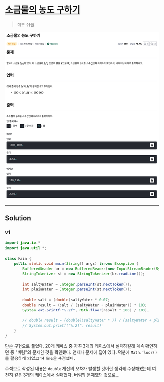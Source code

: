 # [소금물의 농도 구하기](https://level.goorm.io/exam/194193/%EC%86%8C%EA%B8%88%EB%AC%BC%EC%9D%98-%EB%86%8D%EB%8F%84-%EA%B5%AC%ED%95%98%EA%B8%B0/quiz/1)

> 매우 쉬움

![image-20250909140843023](assets/image-20250909140843023.png)

---

## Solution

### v1

```java
import java.io.*;
import java.util.*;

class Main {
	public static void main(String[] args) throws Exception {
		BufferedReader br = new BufferedReader(new InputStreamReader(System.in));
		StringTokenizer st = new StringTokenizer(br.readLine());

		int saltyWater = Integer.parseInt(st.nextToken());
		int plainWater = Integer.parseInt(st.nextToken());

		double salt = (double)saltyWater * 0.07;
		double result = (salt / (saltyWater + plainWater)) * 100;
		System.out.printf("%.2f", Math.floor(result * 100) / 100);
		
		// double result = (double)(saltyWater * 7) / (saltyWater + plainWater);
		// System.out.printf("%.2f", result);
	}
}
```

단순 구현으로 풀었다. 20개 케이스 중 자꾸 3개의 케이스에서 실패하길래 계속 확인하던 중 "버림"의 문제인 것을 확인했다. 언제나 문제에 답이 있다. 덕분에 `Math.floor()`를 활용하게 되었고 14 line을 수정했다. 

주석으로 작성된 내용은 `double` 계산의 오차가 발생할 것이란 생각에 수정해봤는데 여전히 같은 3개의 케이스에서 실패했다. 버림의 문제였던 것으로...